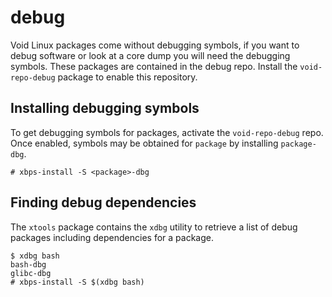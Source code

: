 # debug

Void Linux packages come without debugging symbols, if you want to debug
software or look at a core dump you will need the debugging symbols. These
packages are contained in the debug repo. Install the `void-repo-debug` package
to enable this repository.

## Installing debugging symbols

To get debugging symbols for packages, activate the `void-repo-debug` repo. Once
enabled, symbols may be obtained for `package` by installing `package-dbg`.

```
# xbps-install -S <package>-dbg
```

## Finding debug dependencies

The `xtools` package contains the `xdbg` utility to retrieve a list of debug
packages including dependencies for a package.

```
$ xdbg bash
bash-dbg
glibc-dbg
# xbps-install -S $(xdbg bash)
```
